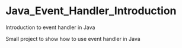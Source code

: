 # Java_Event_Handler_Introduction
Introduction to event handler in Java

Small project to show how to use event handler in Java 
